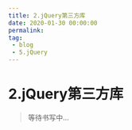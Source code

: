 ```yaml
---
title: 2.jQuery第三方库
date: 2020-01-30 00:00:00
permalink: 
tag: 
 - blog
 - 5.jQuery
---
```


# 2.jQuery第三方库

> 等待书写中...